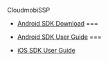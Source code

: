 CloudmobiSSP

- [Android SDK Download](AndroidSDK.zip)
===
- [Android SDK User Guide](android-sdk.md)
===


- [iOS SDK User Guide](ios-sdk.md)
